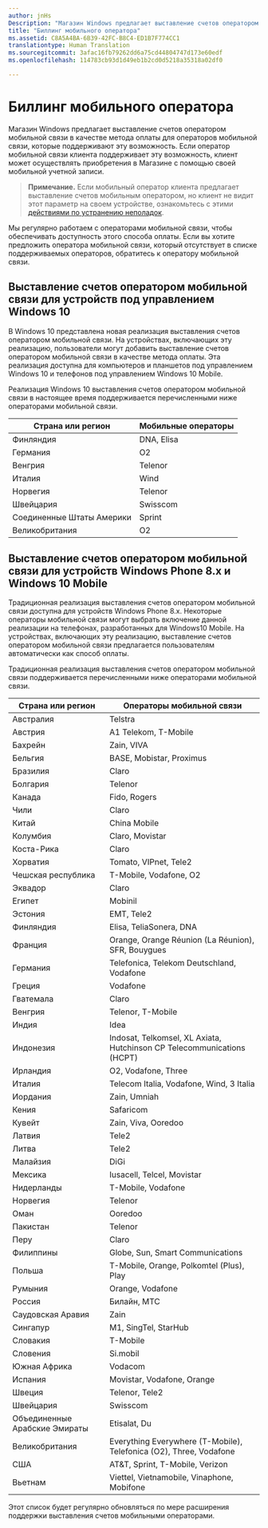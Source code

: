 ```yaml
---
author: jnHs
Description: "Магазин Windows предлагает выставление счетов оператором мобильной связи в качестве метода оплаты для операторов мобильной связи, которые поддерживают эту возможность."
title: "Биллинг мобильного оператора"
ms.assetid: C8A5A4BA-6B39-42FC-B8C4-ED1B7F774CC1
translationtype: Human Translation
ms.sourcegitcommit: 3afac16fb79262dd6a75cd44804747d173e60edf
ms.openlocfilehash: 114783cb93d1d49eb1b2cd0d5218a35318a02df0

---
```


# Биллинг мобильного оператора


Магазин Windows предлагает выставление счетов оператором мобильной связи в качестве метода оплаты для операторов мобильной связи, которые поддерживают эту возможность. Если оператор мобильной связи клиента поддерживает эту возможность, клиент может осуществлять приобретения в Магазине с помощью своей мобильной учетной записи.

> **Примечание.** Если мобильный оператор клиента предлагает выставление счетов мобильным оператором, но клиент не видит этот параметр на своем устройстве, ознакомьтесь с этими [действиями по устранению неполадок](http://go.microsoft.com/fwlink/p/?LinkId=523993).

 

Мы регулярно работаем с операторами мобильной связи, чтобы обеспечивать доступность этого способа оплаты. Если вы хотите предложить оператора мобильной связи, который отсутствует в списке поддерживаемых операторов, обратитесь к оператору мобильной связи.

## Выставление счетов оператором мобильной связи для устройств под управлением Windows 10


В Windows 10 представлена новая реализация выставления счетов оператором мобильной связи. На устройствах, включающих эту реализацию, пользователи могут добавить выставление счетов оператором мобильной связи в качестве метода оплаты. Эта реализация доступна для компьютеров и планшетов под управлением Windows 10 и телефонов под управлением Windows 10 Mobile.

Реализация Windows 10 выставления счетов оператором мобильной связи в настоящее время поддерживается перечисленными ниже операторами мобильной связи.

| Страна или регион  | Мобильные операторы |
|-----------------|------------------|
| Финляндия         | DNA, Elisa       |
| Германия         | O2               |
| Венгрия         | Telenor          |
| Италия           | Wind             |
| Норвегия          | Telenor          |
| Швейцария     | Swisscom         |
| Соединенные Штаты Америки   | Sprint           |
| Великобритания  | O2               |

 

## Выставление счетов оператором мобильной связи для устройств Windows Phone 8.x и Windows 10 Mobile


Традиционная реализация выставления счетов оператором мобильной связи доступна для устройств Windows Phone 8.x. Некоторые операторы мобильной связи могут выбрать включение данной реализации на телефонах, разработанных для Windows10 Mobile. На устройствах, включающих эту реализацию, выставление счетов оператором мобильной связи предлагается пользователям автоматически как способ оплаты.

Традиционная реализация выставления счетов оператором мобильной связи поддерживается перечисленными ниже операторами мобильной связи.

| Страна или регион       | Операторы мобильной связи                                                   |
|----------------------|--------------------------------------------------------------------|
| Австралия            | Telstra                                                            |
| Австрия              | A1 Telekom, T-Mobile                                               |
| Бахрейн              | Zain, VIVA                                                         |
| Бельгия              | BASE, Mobistar, Proximus                                           |
| Бразилия               | Claro                                                              |
| Болгария             | Telenor                                                            |
| Канада               | Fido, Rogers                                                       |
| Чили                | Claro                                                              |
| Китай                | China Mobile                                                       |
| Колумбия             | Claro, Movistar                                                    |
| Коста-Рика           | Claro                                                              |
| Хорватия              | Tomato, VIPnet, Tele2                                              |
| Чешская республика       | T-Mobile, Vodafone, O2                                             |
| Эквадор              | Claro                                                              |
| Египет                | Mobinil                                                            |
| Эстония              | EMT, Tele2                                                         |
| Финляндия              | Elisa, TeliaSonera, DNA                                            |
| Франция               | Orange, Orange Réunion (La Réunion), SFR, Bouygues                 |
| Германия              | Telefonica, Telekom Deutschland, Vodafone                          |
| Греция               | Vodafone                                                           |
| Гватемала            | Claro                                                              |
| Венгрия              | Telenor, T-Mobile                                                  |
| Индия                | Idea                                                               |
| Индонезия            | Indosat, Telkomsel, XL Axiata, Hutchinson CP Telecommunications (HCPT)     |
| Ирландия              | O2, Vodafone, Three                                                |
| Италия                | Telecom Italia, Vodafone, Wind, 3 Italia                           |
| Иордания               | Zain, Umniah                                                       |
| Кения                | Safaricom                                                          |
| Кувейт               | Zain, Viva, Ooredoo                                                |
| Латвия               | Tele2                                                              |
| Литва            | Tele2                                                              |
| Малайзия             | DiGi                                                               |
| Мексика               | Iusacell, Telcel, Movistar                                         |
| Нидерланды          | T-Mobile, Vodafone                                                 |
| Норвегия               | Telenor                                                            |
| Оман                 | Ooredoo                                                            |
| Пакистан             | Telenor                                                            |
| Перу                 | Claro                                                              |
| Филиппины          | Globe, Sun, Smart Communications                                   |
| Польша               | T-Mobile, Orange, Polkomtel (Plus), Play                           |
| Румыния              | Orange, Vodafone                                                   |
| Россия               | Билайн, МТС                                                       |
| Саудовская Аравия         | Zain                                                               |
| Сингапур            | M1, SingTel, StarHub                                               |
| Словакия             | T-Mobile                                                           |
| Словения             | Si.mobil                                                           |
| Южная Африка         | Vodacom                                                            |
| Испания                | Movistar, Vodafone, Orange                                         |
| Швеция               | Telenor, Tele2                                                     |
| Швейцария          | Swisscom                                                           |
| Объединенные Арабские Эмираты | Etisalat, Du                                                       |
| Великобритания       | Everything Everywhere (T-Mobile), Telefonica (O2), Three, Vodafone |
| США        | AT&T, Sprint, T-Mobile, Verizon                                    |
| Вьетнам              | Viettel, Vietnamobile, Vinaphone, Mobifone                         |

 

Этот список будет регулярно обновляться по мере расширения поддержки выставления счетов мобильными операторами.

 

 







<!--HONumber=Sep16_HO2-->


